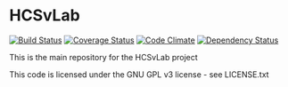 HCSvLab
=======
[![Build Status](https://travis-ci.org/IntersectAustralia/hcsvlab.png?branch=master)](https://travis-ci.org/IntersectAustralia/hcsvlab)
[![Coverage Status](https://coveralls.io/repos/IntersectAustralia/hcsvlab/badge.png?branch=master)](https://coveralls.io/r/IntersectAustralia/hcsvlab)
[![Code Climate](https://codeclimate.com/github/IntersectAustralia/hcsvlab.png)](https://codeclimate.com/github/IntersectAustralia/hcsvlab)
[![Dependency Status](https://gemnasium.com/IntersectAustralia/hcsvlab.png)](https://gemnasium.com/IntersectAustralia/hcsvlab)

This is the main repository for the HCSvLab project

This code is licensed under the GNU GPL v3 license - see LICENSE.txt